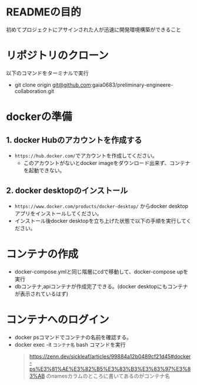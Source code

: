 # READMEの目的
 初めてプロジェクトにアサインされた人が迅速に開発環境構築ができること

# リポジトリのクローン
以下のコマンドをターミナルで実行
- git clone origin git@github.com:gaia0683/preliminary-engineere-collaboration.git

# dockerの準備
## 1. docker Hubのアカウントを作成する
- `https://hub.docker.com/`でアカウントを作成してください。
	- このアカウントがないとdocker imageをダウンロード出来ず、コンテナを起動できない。

## 2. docker desktopのインストール
- `https://www.docker.com/products/docker-desktop/` からdocker desktopアプリをインストールしてください。
- インストール後docker desktopを立ち上げた状態で以下の手順を実行してください。

# コンテナの作成
- docker-compose.ymlと同じ階層にcdで移動して、docker-compose upを実行
- dbコンテナ,apiコンテナが作成完了できる。(docker desktopにもコンテナが表示されているはず)

# コンテナへのログイン
- docker psコマンドでコンテナの名前を確認する。
- docker exec -it `コンテナ名` bash コマンドを実行
	> https://zenn.dev/sickleaf/articles/99884a12b0489cf21d45#docker-ps%E3%81%AE%E3%82%B5%E3%83%B3%E3%83%97%E3%83%AB のnamesカラムのところに書いてあるのがコンテナ名
